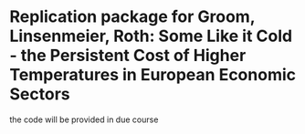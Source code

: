 # Replication package for Groom, Linsenmeier, Roth: Some Like it Cold - the Persistent Cost of Higher Temperatures in European Economic Sectors

the code will be provided in due course
